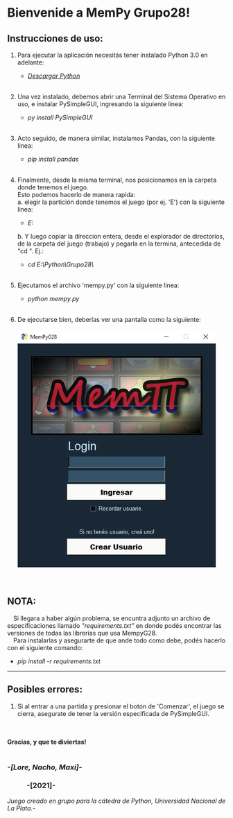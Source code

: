 # Bienvenide a MemPy Grupo28!

## Instrucciones de uso:<br/>
1) Para ejecutar la aplicación necesitás tener instalado Python 3.0 en adelante:<br/>
    + *[Descargar Python](https://www.python.org/downloads/)* <br/><br/>

2) Una vez instalado, debemos abrir una Terminal del Sistema Operativo en uso, e instalar PySimpleGUI, ingresando la siguiente linea:<br/>
    + *py install PySimpleGUI* <br/><br/>

3) Acto seguido, de manera similar, instalamos Pandas, con la siguiente linea:<br/>
    + *pip install pandas* <br/><br/>
	
4) Finalmente, desde la misma terminal, nos posicionamos en la carpeta donde tenemos el juego.<br/>
Esto podemos hacerlo de manera rapida:<br/>
    a. elegir la partición donde tenemos el juego (por ej. 'E') con la siguiente linea:<br/>
    + *E:* <br/>

    b. Y luego copiar la direccion entera, desde el explorador de directorios, de la carpeta del juego (trabajo) y pegarla en la termina, antecedida de "cd ". Ej.:<br/>
    + *cd E:\Python\Grupo28\\* <br/><br/>

5) Ejecutamos el archivo 'mempy.py' con la siguiente linea:<br/>
    + *python mempy.py* <br/><br/>

6) De ejecutarse bien, deberías ver una pantalla como la siguiente:<br/><br/>
![image](img/Presentacion.png)<br/><br/><br/>


## NOTA:<br/>
 &ensp;&ensp;Si llegara a haber algún problema, se encuntra adjunto un archivo de especificaciones llamado *"requirements.txt"* en donde podés encontrar las versiones de todas las librerías que usa MempyG28.<br/>
 &ensp;&ensp;Para instalarlas y asegurarte de que ande todo como debe, podés hacerlo con el siguiente comando:<br/>
+ *pip install -r requirements.txt*<br/>


---

## Posibles errores:<br/>
1) Si al entrar a una partida y presionar el botón de 'Comenzar', el juego se cierra, asegurate de tener la versión especificada de PySimpleGUI.<br/><br/><br/>


**Gracias, y que te diviertas!**<br/><br/>



### *-[Lore, Nacho, Maxi]-*<br/>
### &ensp;&ensp;&ensp;&ensp;&ensp; -[2021]-

*Juego creado en grupo para la cátedra de Python, Universidad Nacional de La Plata.-*
